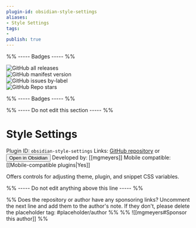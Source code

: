 ```yaml
---
plugin-id: obsidian-style-settings
aliases:
- Style Settings
tags: 
- 
publish: true
---
```


%% ----- Badges ----- %%

![GitHub all releases](https://img.shields.io/github/downloads/mgmeyers/obsidian-style-settings/total?color=573E7A&logo=github&style=for-the-badge)   
![GitHub manifest version](https://img.shields.io/github/manifest-json/v/mgmeyers/obsidian-style-settings?color=573E7A&logo=github&style=for-the-badge)   
![GitHub issues by-label](https://img.shields.io/github/issues/mgmeyers/obsidian-style-settings/help%20wanted?color=573E7A&logo=github&style=for-the-badge)   
![GitHub Repo stars](https://img.shields.io/github/stars/mgmeyers/obsidian-style-settings?color=573E7A&logo=github&style=for-the-badge)

%% ----- Badges ----- %%

%% ----- Do not edit this section ----- %%

# Style Settings

Plugin ID: `obsidian-style-settings`
Links: [GitHub repository](https://github.com/mgmeyers/obsidian-style-settings) or [<button id=HH>Open in Obsidian</button>](obsidian://goto-plugin?id=obsidian-style-settings)
Developed by: [[mgmeyers]]
Mobile compatible: [[Mobile-compatible plugins|Yes]]

Offers controls for adjusting theme, plugin, and snippet CSS variables.

%% ----- Do not edit anything above this line ----- %% 

%% Does the repository or author have any sponsoring links? Uncomment the next line and add them to the author's note. If they don't, please delete the placeholder tag: #placeholder/author %%
%% ![[mgmeyers#Sponsor this author]] %%
